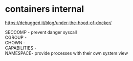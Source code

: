 # containers internal

https://debugged.it/blog/under-the-hood-of-docker/

SECCOMP - prevent danger syscall    
CGROUP -   
CHOWN -  
CAPABILITIES -   
NAMESPACE- provide processes with their own system view

